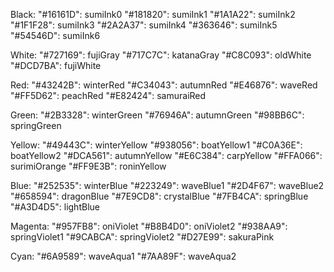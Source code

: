 Black:
    "#16161D": sumiInk0
    "#181820": sumiInk1
    "#1A1A22": sumiInk2
    "#1F1F28": sumiInk3
    "#2A2A37": sumiInk4
    "#363646": sumiInk5
    "#54546D": sumiInk6

White: 
    "#727169": fujiGray
    "#717C7C": katanaGray
    "#C8C093": oldWhite
    "#DCD7BA": fujiWhite

Red:
    "#43242B": winterRed
    "#C34043": autumnRed
    "#E46876": waveRed
    "#FF5D62": peachRed
    "#E82424": samuraiRed

Green:
    "#2B3328": winterGreen
    "#76946A": autumnGreen
    "#98BB6C": springGreen

Yellow:
    "#49443C": winterYellow
    "#938056": boatYellow1
    "#C0A36E": boatYellow2
    "#DCA561": autumnYellow
    "#E6C384": carpYellow
    "#FFA066": surimiOrange
    "#FF9E3B": roninYellow

Blue:
    "#252535": winterBlue
    "#223249": waveBlue1
    "#2D4F67": waveBlue2
    "#658594": dragonBlue
    "#7E9CD8": crystalBlue
    "#7FB4CA": springBlue
    "#A3D4D5": lightBlue

Magenta:
    "#957FB8": oniViolet
    "#B8B4D0": oniViolet2
    "#938AA9": springViolet1
    "#9CABCA": springViolet2
    "#D27E99": sakuraPink

Cyan:
    "#6A9589": waveAqua1
    "#7AA89F": waveAqua2
